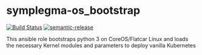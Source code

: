# symplegma-os_bootstrap

[![Build Status](https://travis-ci.org/clusterfrak-dynamics/symplegma-os_bootstrap.svg?branch=master)](https://travis-ci.org/clusterfrak-dynamics/symplegma-os_bootstrap)
[![semantic-release](https://img.shields.io/badge/%20%20%F0%9F%93%A6%F0%9F%9A%80-semantic--release-e10079.svg)](https://github.com/semantic-release/semantic-release)

This ansible role bootstraps python 3 on CoreOS/Flatcar Linux and loads the necessary Kernel modules and parameters to deploy vanilla Kubernetes
